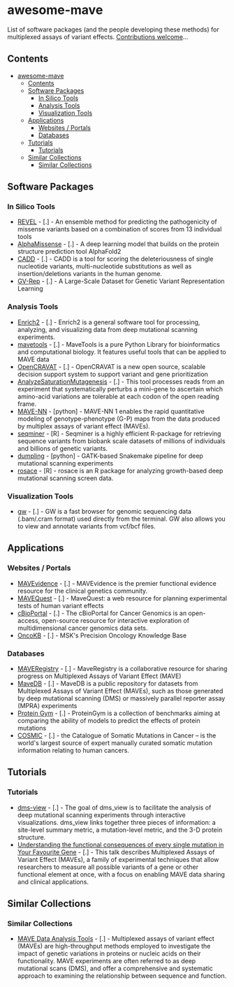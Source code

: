 # awesome\-mave


List of software packages (and the people developing these methods) for multiplexed assays of variant effects.
[Contributions welcome](https://github.com/Constantiam-Biosciences-Inc/awesome-mave/blob/master/CONTRIBUTING.md)...


## Contents



* [awesome\-mave](#awesome-mave)
	+ [Contents](#contents)
	+ [Software Packages](#software-packages)
		- [In Silico Tools](#in-silico-tools)
		- [Analysis Tools](#analysis-tools)
		- [Visualization Tools](#visualization-tools)
	+ [Applications](#applications)
		- [Websites / Portals](#websites-portals)
		- [Databases](#databases)
	+ [Tutorials](#tutorials)
		- [Tutorials](#tutorials_1)
	+ [Similar Collections](#similar-collections)
		- [Similar Collections](#similar-collections_1)



## Software Packages


### In Silico Tools


* [REVEL](https://sites.google.com/site/revelgenomics/) \- \[.] \- An ensemble method for predicting the pathogenicity of missense variants based on a combination of scores from 13 individual tools
* [AlphaMissense](https://alphamissense.hegelab.org/) \- \[.] \- A deep learning model that builds on the protein structure prediction tool AlphaFold2
* [CADD](https://cadd.gs.washington.edu/) \- \[.] \- CADD is a tool for scoring the deleteriousness of single nucleotide variants, multi\-nucleotide substitutions as well as insertion/deletions variants in the human genome.
* [GV\-Rep](https://github.com/bowang-lab/genomic-FM) \- \[.] \- A Large\-Scale Dataset for Genetic Variant Representation Learning


### Analysis Tools


* [Enrich2](https://enrich2.readthedocs.io/en/latest/) \- \[.] \- Enrich2 is a general software tool for processing, analyzing, and visualizing data from deep mutational scanning experiments.
* [mavetools](https://www.mavedb.org/docs/mavetools/index.html) \- \[.] \- MaveTools is a pure Python Library for bioinformatics and computational biology. It features useful tools that can be applied to MAVE data
* [OpenCRAVAT](https://opencravat.org/index.html) \- \[.] \- OpenCRAVAT is a new open source, scalable decision support system to support variant and gene prioritization
* [AnalyzeSaturationMutagenesis](https://gatk.broadinstitute.org/hc/en-us/articles/360046789232-AnalyzeSaturationMutagenesis-BETA) \- \[.] \- This tool processes reads from an experiment that systematically perturbs a mini\-gene to ascertain which amino\-acid variations are tolerable at each codon of the open reading frame.
* [MAVE\-NN](https://mavenn.readthedocs.io/en/latest/) \- \[python] \- MAVE\-NN 1 enables the rapid quantitative modeling of genotype\-phenotype (G\-P) maps from the data produced by multiplex assays of variant effect (MAVEs).
* [seqminer](https://github.com/zhanxw/seqminer) \- \[R] \- Seqminer is a highly efficient R\-package for retrieving sequence variants from biobank scale datasets of millions of individuals and billions of genetic variants.
* [dumpling](https://github.com/odcambc/dumpling) \- \[python] \- GATK\-based Snakemake pipeline for deep mutational scanning experiments
* [rosace](https://github.com/pimentellab/rosace) \- \[R] \- rosace is an R package for analyzing growth\-based deep mutational scanning screen data.


### Visualization Tools


* [gw](https://github.com/kcleal/gw/tree/master) \- \[.] \- GW is a fast browser for genomic sequencing data (.bam/.cram format) used directly from the terminal. GW also allows you to view and annotate variants from vcf/bcf files.


## Applications


### Websites / Portals


* [MAVEvidence](https://mavevidence.com/)  \- \[.] \- MAVEvidence is the premier functional evidence resource for the clinical genetics community.
* [MAVEQuest](https://mavequest.varianteffect.org/) \- \[.] \- MaveQuest: a web resource for planning experimental tests of human variant effects
* [cBioPortal](https://www.cbioportal.org/) \- \[.] \- The cBioPortal for Cancer Genomics is an open\-access, open\-source resource for interactive exploration of multidimensional cancer genomics data sets.
* [OncoKB](https://www.oncokb.org/) \- \[.] \- MSK's Precision Oncology Knowledge Base


### Databases


* [MAVERegistry](https://registry.varianteffect.org/)  \- \[.] \- MaveRegistry is a collaborative resource for sharing progress on Multiplexed Assays of Variant Effect (MAVE)
* [MaveDB](https://www.mavedb.org/) \- \[.] \- MaveDB is a public repository for datasets from Multiplexed Assays of Variant Effect (MAVEs), such as those generated by deep mutational scanning (DMS) or massively parallel reporter assay (MPRA) experiments
* [Protein Gym](https://proteingym.org/) \- \[.] \- ProteinGym is a collection of benchmarks aiming at comparing the ability of models to predict the effects of protein mutations
* [COSMIC](https://cancer.sanger.ac.uk/cosmic) \- \[.] \- the Catalogue of Somatic Mutations in Cancer – is the world's largest source of expert manually curated somatic mutation information relating to human cancers.


## Tutorials


### Tutorials


* [dms\-view](https://dms-view.github.io/docs/tutorial.html) \- \[.] \- The goal of dms\_view is to facilitate the analysis of deep mutational scanning experiments through interactive visualizations. dms\_view links together three pieces of information: a site\-level summary metric, a mutation\-level metric, and the 3\-D protein structure.
* [Understanding the functional consequences of every single mutation in Your Favourite Gene](https://mdhs.unimelb.edu.au/centre-for-cancer-research/about/seminars/external-speakers/understanding-the-functional-consequences-of-every-single-mutation-in-your-favourite-gene) \- \[.] \- This talk describes Multiplexed Assays of Variant Effect (MAVEs), a family of experimental techniques that allow researchers to measure all possible variants of a gene or other functional element at once, with a focus on enabling MAVE data sharing and clinical applications.


## Similar Collections


### Similar Collections


* [MAVE Data Analysis Tools](https://www.varianteffect.org/analysis-tools) \- \[.] \- Multiplexed assays of variant effect (MAVEs) are high\-throughput methods employed to investigate the impact of genetic variations in proteins or nucleic acids on their functionality. MAVE experiments are often referred to as deep mutational scans (DMS), and offer a comprehensive and systematic approach to examining the relationship between sequence and function.
